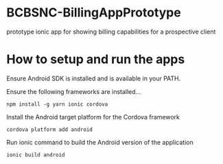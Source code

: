 # BCBSNC-BillingAppPrototype
prototype ionic app for showing billing capabilities for a prospective client


# How to setup and run the apps

Ensure Android SDK is installed and is available in your PATH.

Ensure the following frameworks are installed...

```npm install -g yarn ionic cordova```

Install the Android target platform for the Cordova framework

```cordova platform add android```

Run ionic command to build the Android version of the application

```ionic build android```
